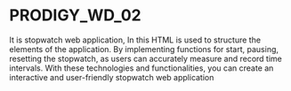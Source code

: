 # PRODIGY_WD_02
It is stopwatch web application, In this HTML is used to structure the elements of the application. By implementing functions for start, pausing, resetting the stopwatch, as users can accurately measure and record time intervals. With these technologies and functionalities, you can create an interactive and user-friendly stopwatch web application
